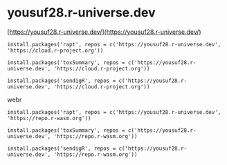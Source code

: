 # yousuf28.r-universe.dev

[https://yousuf28.r-universe.dev/](https://yousuf28.r-universe.dev/)



```
install.packages('rapt', repos = c('https://yousuf28.r-universe.dev', 'https://cloud.r-project.org'))
```
```
install.packages('toxSummary', repos = c('https://yousuf28.r-universe.dev', 'https://cloud.r-project.org'))
```
```
install.packages('sendigR', repos = c('https://yousuf28.r-universe.dev', 'https://cloud.r-project.org'))
```

webr
```
install.packages('rapt', repos = c('https://yousuf28.r-universe.dev', 'https://repo.r-wasm.org'))
```
```
install.packages('toxSummary', repos = c('https://yousuf28.r-universe.dev', 'https://repo.r-wasm.org'))
```
```
install.packages('sendigR', repos = c('https://yousuf28.r-universe.dev', 'https://repo.r-wasm.org'))
```
